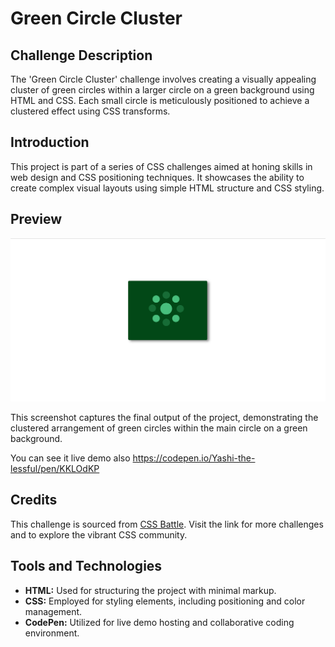 <h1>Green Circle Cluster</h1>

<h2>Challenge Description</h2>
<p>The 'Green Circle Cluster' challenge involves creating a visually appealing cluster of green circles within a larger circle on a green background using HTML and CSS. Each small circle is meticulously positioned to achieve a clustered effect using CSS transforms.</p>

<h2>Introduction</h2>
<p>This project is part of a series of CSS challenges aimed at honing skills in web design and CSS positioning techniques. It showcases the ability to create complex visual layouts using simple HTML structure and CSS styling.</p>

<h2>Preview</h2>
<p><img src="Preview.png" alt="Green Circle Cluster Preview"></p>
<p>This screenshot captures the final output of the project, demonstrating the clustered arrangement of green circles within the main circle on a green background.</p>
<p>You can see it live demo also <a href="https://codepen.io/Yashi-the-lessful/pen/KKLOdKP">https://codepen.io/Yashi-the-lessful/pen/KKLOdKP</a>

<h2>Credits</h2>
<p>This challenge is sourced from <a href="https://cssbattle.dev/play/dqUja1HgyVAreGb9jWAd">CSS Battle</a>. Visit the link for more challenges and to explore the vibrant CSS community.</p>

<h2>Tools and Technologies</h2>
<ul>
    <li><strong>HTML:</strong> Used for structuring the project with minimal markup.</li>
    <li><strong>CSS:</strong> Employed for styling elements, including positioning and color management.</li>
    <li><strong>CodePen:</strong> Utilized for live demo hosting and collaborative coding environment.</li>
</ul>